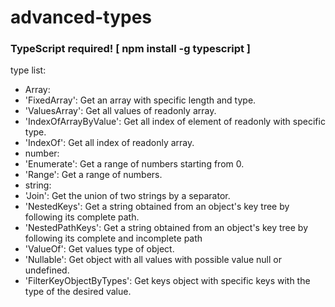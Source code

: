 # advanced-types
### TypeScript required! [ npm install -g typescript ]


type list:
* Array:
* 'FixedArray': Get an array with specific length and type.
* 'ValuesArray':  Get all values of readonly array.
* 'IndexOfArrayByValue':  Get all index of element of readonly with specific type.
* 'IndexOf':  Get all index of readonly array.
* number:
* 'Enumerate': Get a range of numbers starting from 0.
* 'Range': Get a range of numbers. 
* string: 
* 'Join': Get the union of two strings by a separator.
* 'NestedKeys': Get a string obtained from an object's key tree by following its complete path.
* 'NestedPathKeys': Get a string obtained from an object's key tree by following its complete and incomplete path 
* 'ValueOf': Get values type of object.
* 'Nullable': Get object with all values with possible value null or undefined.
* 'FilterKeyObjectByTypes': Get keys object with specific keys with the type of the desired value.




<!-- 
The output scaffolding has the following structure:

>NAME_COMPONENT/
>
>├── NAME_COMPONENT.(tsx | jsx)
>
>├── NAME_COMPONENT.(css | scss) -->

  
